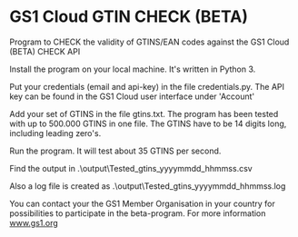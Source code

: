 # GS1 Cloud GTIN CHECK (BETA)

Program to CHECK the validity of GTINS/EAN codes against the GS1 Cloud (BETA) CHECK API

Install the program on your local machine. It's written in Python 3.

Put your credentials (email and api-key) in the file credentials.py. 
The API key can be found in the GS1 Cloud user interface under 'Account'

Add your set of GTINS in the file gtins.txt. The program has been tested with up to 500.000 GTINS in one file.
The GTINS have to be 14 digits long, including leading zero's.

Run the program. It will test about 35 GTINS per second.

Find the output in .\output\Tested_gtins_yyyymmdd_hhmmss.csv

Also a log file is created as .\output\Tested_gtins_yyyymmdd_hhmmss.log

You can contact your the GS1 Member Organisation in your country for possibilities to participate in the beta-program.
For more information www.gs1.org
